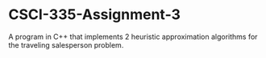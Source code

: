 # CSCI-335-Assignment-3
A program in C++ that implements 2 heuristic approximation algorithms for the traveling salesperson problem.
